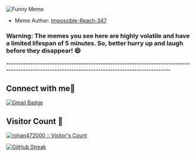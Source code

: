 
![Funny Meme](https://i.redd.it/2hi1fcw4b6tb1.jpg?width=100&height=100)

* Meme Author: [Impossible-Reach-347](https://www.reddit.com/user/Impossible-Reach-347/)


### Warning: The memes you see here are highly volatile and have a limited lifespan of 5 minutes. So, better hurry up and laugh before they disappear! 😄
**------------------------------------------------------------------------------------------------------------------------------------------------**

<h2> Connect with me👋 </h2>

[![Gmail Badge](https://img.shields.io/badge/-anand00rohan@gmail.com-c14438?style=flat&logo=Gmail&logoColor=white&link=mailto:rizsyad@gmail.com)](mailto:anand00rohan@gmail.com)

<h2>Visitor Count 👀</h2>
<p>
    <a href="https://github.com/rohan472000">
        <img src="https://profile-counter.glitch.me/{rohan472000}/count.svg" alt="rohan472000 :: Visitor's Count"/>
    </a>
</p>

[![GitHub Streak](https://streak-stats.demolab.com/?user=rohan472000&theme=dark)](https://git.io/streak-stats)
